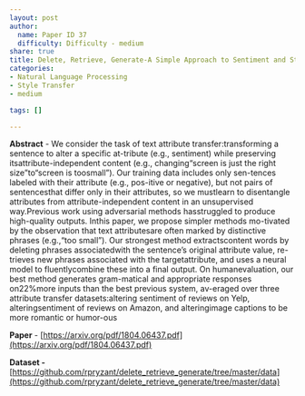 ```yaml
---
layout: post
author:
  name: Paper ID 37
  difficulty: Difficulty - medium
share: true
title: Delete, Retrieve, Generate-A Simple Approach to Sentiment and Style Transfer
categories:
- Natural Language Processing
- Style Transfer
- medium

tags: []

---
```

**Abstract** - We consider the task of text attribute transfer:transforming a sentence to alter a specific at-tribute (e.g., sentiment) while preserving itsattribute-independent content (e.g., changing“screen is just the right size”to“screen is toosmall”). Our training data includes only sen-tences labeled with their attribute (e.g., pos-itive or negative), but not pairs of sentencesthat differ only in their attributes, so we mustlearn to disentangle attributes from attribute-independent content in an unsupervised way.Previous work using adversarial methods hasstruggled to produce high-quality outputs. Inthis paper, we propose simpler methods mo-tivated by the observation that text attributesare often marked by distinctive phrases (e.g.,“too small”). Our strongest method extractscontent words by deleting phrases associatedwith the sentence’s original attribute value, re-trieves new phrases associated with the targetattribute, and uses a neural model to fluentlycombine these into a final output. On humanevaluation, our best method generates gram-matical and appropriate responses on22%more inputs than the best previous system, av-eraged over three attribute transfer datasets:altering sentiment of reviews on Yelp, alteringsentiment of reviews on Amazon, and alteringimage captions to be more romantic or humor-ous

**Paper** - [https://arxiv.org/pdf/1804.06437.pdf](https://arxiv.org/pdf/1804.06437.pdf)

**Dataset -** [https://github.com/rpryzant/delete_retrieve_generate/tree/master/data](https://github.com/rpryzant/delete_retrieve_generate/tree/master/data)
    